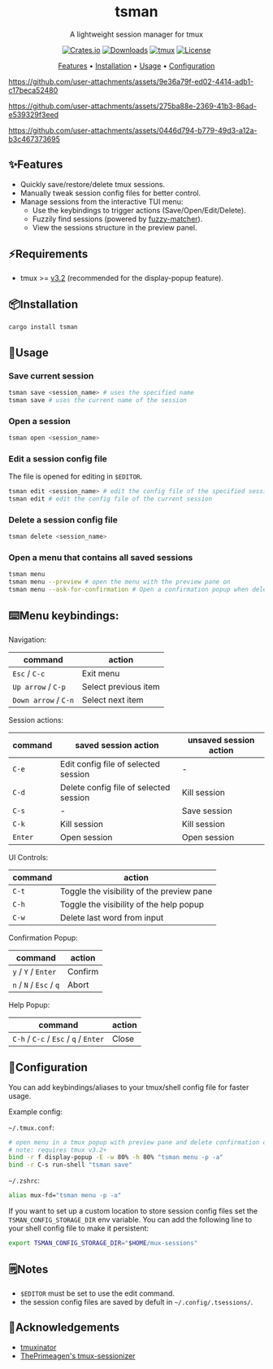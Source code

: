 <div align="center">

# tsman

A lightweight session manager for tmux

[![Crates.io](https://img.shields.io/crates/v/tsman?logo=rust)](https://crates.io/crates/tsman)
[![Downloads](https://img.shields.io/crates/d/tsman?color=blue)](https://crates.io/crates/tsman)
[![tmux](https://img.shields.io/badge/tmux-%3E%3Dv3.2-1BB91F?logo=tmux)](https://github.com/tmux/tmux)
[![License](https://img.shields.io/badge/License-MIT-orange)](LICENSE)

[Features](#features) • [Installation](#installation) • [Usage](#usage) •
[Configuration](#configuration)

</div>

https://github.com/user-attachments/assets/9e36a79f-ed02-4414-adb1-c17beca52480

https://github.com/user-attachments/assets/275ba88e-2369-41b3-86ad-e539329f3eed

https://github.com/user-attachments/assets/0446d794-b779-49d3-a12a-b3c467373695

## ✨Features

- Quickly save/restore/delete tmux sessions.
- Manually tweak session config files for better control.
- Manage sessions from the interactive TUI menu:
  - Use the keybindings to trigger actions (Save/Open/Edit/Delete).
  - Fuzzily find sessions (powered by
    [fuzzy-matcher](https://github.com/skim-rs/fuzzy-matcher)).
  - View the sessions structure in the preview panel.

## ⚡Requirements

- tmux >= [v3.2](https://github.com/tmux/tmux/releases/tag/3.5a)
  (recommended for the display-popup feature).

## 📦Installation

```bash
cargo install tsman
```

## 🚀Usage

### Save current session

```bash
tsman save <session_name> # uses the specified name
tsman save # uses the current name of the session
```

### Open a session

```bash
tsman open <session_name>
```

### Edit a session config file

The file is opened for editing in `$EDITOR`.

```bash
tsman edit <session_name> # edit the config file of the specified session
tsman edit # edit the config file of the current session
```

### Delete a session config file

```bash
tsman delete <session_name>
```

### Open a menu that contains all saved sessions

```bash
tsman menu
tsman menu --preview # open the menu with the preview pane on
tsman menu --ask-for-confirmation # Open a confirmation popup when deleting
```

## ⌨️Menu keybindings:

Navigation:

| command              | action               |
| -------------------- | -------------------- |
| `Esc` / `C-c`        | Exit menu            |
| `Up arrow` / `C-p`   | Select previous item |
| `Down arrow` / `C-n` | Select next item     |

Session actions:

| command | saved session action                   | unsaved session action |
| ------- | -------------------------------------- | ---------------------- |
| `C-e`   | Edit config file of selected session   | -                      |
| `C-d`   | Delete config file of selected session | Kill session           |
| `C-s`   | -                                      | Save session           |
| `C-k`   | Kill session                           | Kill session           |
| `Enter` | Open session                           | Open session           |

UI Controls:

| command | action                                    |
| ------- | ----------------------------------------- |
| `C-t`   | Toggle the visibility of the preview pane |
| `C-h`   | Toggle the visibility of the help popup   |
| `C-w`   | Delete last word from input               |

Confirmation Popup:

| command                 | action  |
| ----------------------- | ------- |
| `y` / `Y` / `Enter`     | Confirm |
| `n` / `N` / `Esc` / `q` | Abort   |

Help Popup:

| command                               | action |
| ------------------------------------- | ------ |
| `C-h` / `C-c` / `Esc` / `q` / `Enter` | Close  |

## 🔧Configuration

You can add keybindings/aliases to your tmux/shell config file for faster usage.

Example config:

`~/.tmux.conf`:

```bash
# open menu in a tmux popup with preview pane and delete confirmation on
# note: requires tmux v3.2+
bind -r f display-popup -E -w 80% -h 80% "tsman menu -p -a"
bind -r C-s run-shell "tsman save"
```

`~/.zshrc`:

```bash
alias mux-fd="tsman menu -p -a"
```

If you want to set up a custom location to store session config files set the
`TSMAN_CONFIG_STORAGE_DIR` env variable. You can add the following line to
your shell config file to make it persistent:

```bash
export TSMAN_CONFIG_STORAGE_DIR="$HOME/mux-sessions"
```

## 🗒️Notes

- `$EDITOR` must be set to use the edit command.
- the session config files are saved by defult in `~/.config/.tsessions/`.

## 🙏Acknowledgements

- [tmuxinator](https://github.com/tmuxinator/tmuxinator)
- [ThePrimeagen's tmux-sessionizer](https://github.com/ThePrimeagen/tmux-sessionizer)
